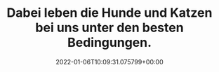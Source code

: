 ---
date: '2022-01-06T10:09:31.075799+00:00'
found_at: '2014-12-11'
found_url: http://www.pg.com/de_DE/downloads/standpunkte/positionspapiere/Forschung_Tiernahrung.pdf
title: 'Dabei leben die Hunde und

  Katzen bei uns unter den besten Bedingungen.'
---